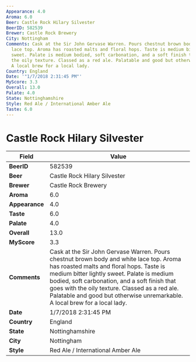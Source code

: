 ```yaml
---
Appearance: 4.0
Aroma: 6.0
Beer: Castle Rock Hilary Silvester
BeerID: 582539
Brewer: Castle Rock Brewery
City: Nottingham
Comments: Cask at the Sir John Gervase Warren. Pours chestnut brown body and white
  lace top. Aroma has roasted malts and floral hops. Taste is medium bitter lightly
  sweet. Palate is medium bodied, soft carbonation, and a soft finish that goes with
  the oily texture. Classed as a red ale. Palatable and good but otherwise unremarkable.
  A local brew for a local lady.
Country: England
Date: '"1/7/2018 2:31:45 PM"'
MyScore: 3.3
Overall: 13.0
Palate: 4.0
State: Nottinghamshire
Style: Red Ale / International Amber Ale
Taste: 6.0
---
```


# Castle Rock Hilary Silvester

| Field         | Value |
|---------------|-------|
| **BeerID** | 582539 |
| **Beer** | Castle Rock Hilary Silvester |
| **Brewer** | Castle Rock Brewery |
| **Aroma** | 6.0 |
| **Appearance** | 4.0 |
| **Taste** | 6.0 |
| **Palate** | 4.0 |
| **Overall** | 13.0 |
| **MyScore** | 3.3 |
| **Comments** | Cask at the Sir John Gervase Warren. Pours chestnut brown body and white lace top. Aroma has roasted malts and floral hops. Taste is medium bitter lightly sweet. Palate is medium bodied, soft carbonation, and a soft finish that goes with the oily texture. Classed as a red ale. Palatable and good but otherwise unremarkable. A local brew for a local lady. |
| **Date** | 1/7/2018 2:31:45 PM |
| **Country** | England |
| **State** | Nottinghamshire |
| **City** | Nottingham |
| **Style** | Red Ale / International Amber Ale |
